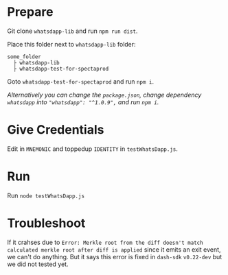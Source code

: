 
# Prepare 	
Git clone `whatsdapp-lib` and run `npm run dist`.

Place this folder next to `whatsdapp-lib` folder:
```
some_folder
  ├ whatsdapp-lib
  ├ whatsdapp-test-for-spectaprod
```

Goto `whatsdapp-test-for-spectaprod` and run `npm i`.

_Alternatively you can change the `package.json`, change dependency `whatsdapp` into `"whatsdapp": "^1.0.9",` and run `npm i`._

# Give Credentials
Edit in `MNEMONIC` and toppedup `IDENTITY` in `testWhatsDapp.js`.

# Run
Run `node testWhatsDapp.js`

# Troubleshoot
If it crahses due to `Error: Merkle root from the diff doesn't match calculated merkle root after diff is applied` since it emits an exit event, we can't do anything.
But it says this error is fixed in `dash-sdk` `v0.22-dev` but we did not tested yet.